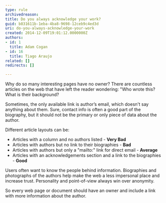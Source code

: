 ```yaml
---
type: rule
archivedreason: 
title: Do you always acknowledge your work?
guid: b831611b-1eba-4ba8-9698-12ceb9c4ed3d
uri: do-you-always-acknowledge-your-work
created: 2014-12-09T19:01:12.0000000Z
authors:
- id: 1
  title: Adam Cogan
- id: 16
  title: Tiago Araujo
related: []
redirects: []

---
```


Why do so many interesting pages have no owner? There are countless articles on the web that have left the reader wondering: "Who wrote this? What is their background?

Sometimes, the only available link is author’s email, which doesn't say anything about them. Sure, contact info is often a good part of the biography, but it should not be the primary or only piece of data about the author.

<!--endintro-->
Different article layouts can be:
* Articles with a column and no authors listed -  **Very Bad**
* Articles with authors but no link to their biographies -  **Bad**
* Articles with authors but only a "mailto:" link for direct email -  **Average**
* Articles with an acknowledgements section and a link to the biographies -  **Good**


Users often want to know the people behind information. Biographies and photographs                     of the authors help make the web a less impersonal place and increase trust. Personality                     and point-of-view always win over anonymity.

So every web page or document should have an owner and include a link with more information about the author.
